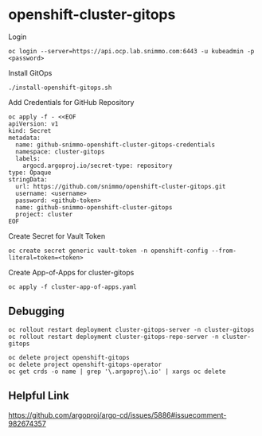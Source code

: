# openshift-cluster-gitops

Login 
```shell
oc login --server=https://api.ocp.lab.snimmo.com:6443 -u kubeadmin -p <password>
```

Install GitOps
```shell 
./install-openshift-gitops.sh
```

Add Credentials for GitHub Repository
```shell
oc apply -f - <<EOF
apiVersion: v1
kind: Secret
metadata:
  name: github-snimmo-openshift-cluster-gitops-credentials
  namespace: cluster-gitops
  labels:
    argocd.argoproj.io/secret-type: repository
type: Opaque
stringData:
  url: https://github.com/snimmo/openshift-cluster-gitops.git
  username: <username>
  password: <github-token>
  name: github-snimmo-openshift-cluster-gitops
  project: cluster
EOF
```

Create Secret for Vault Token
```shell 
oc create secret generic vault-token -n openshift-config --from-literal=token=<token>
```

Create App-of-Apps for cluster-gitops
```shell
oc apply -f cluster-app-of-apps.yaml
```


## Debugging

```
oc rollout restart deployment cluster-gitops-server -n cluster-gitops
oc rollout restart deployment cluster-gitops-repo-server -n cluster-gitops
```

```
oc delete project openshift-gitops
oc delete project openshift-gitops-operator
oc get crds -o name | grep '\.argoproj\.io' | xargs oc delete
```

## Helpful Link

https://github.com/argoproj/argo-cd/issues/5886#issuecomment-982674357

